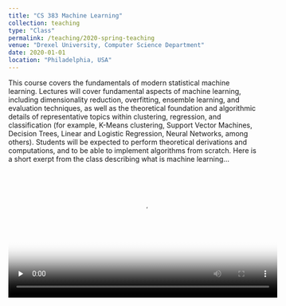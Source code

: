 ```yaml
---
title: "CS 383 Machine Learning"
collection: teaching
type: "Class"
permalink: /teaching/2020-spring-teaching
venue: "Drexel University, Computer Science Department"
date: 2020-01-01
location: "Philadelphia, USA"
---
```

This course covers the fundamentals of modern statistical machine learning. Lectures will cover fundamental aspects of machine learning, including dimensionality reduction, overfitting, ensemble learning, and evaluation techniques, as well as the theoretical foundation and algorithmic details of representative topics within clustering, regression, and classification (for example, K-Means clustering, Support Vector Machines, Decision Trees, Linear and Logistic Regression, Neural Networks, among others). Students will be expected to perform theoretical derivations and computations, and to be able to implement algorithms from scratch. Here is a short exerpt from the class describing what is machine learning...
<video id="ML" src="http://edk208.github.io/files/cs383.mp4" width="540px" poster="http://edk208.github.io/images/csc383.jpg" preload="none"  controls=""></video>


